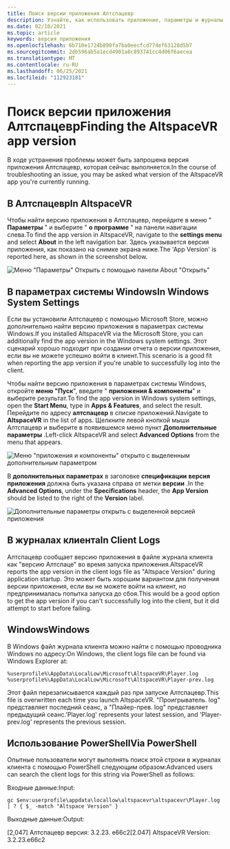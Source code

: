 ```yaml
---
title: Поиск версии приложения Алтспацевр
description: Узнайте, как использовать приложение, параметры и журналы клиента Алтспацевр для поиска версии Алтспацевр, которую вы используете в данный момент.
ms.date: 02/10/2021
ms.topic: article
keywords: версия приложения
ms.openlocfilehash: 6b710e1724b890fa7ba0eecfcd774ef63128d5b7
ms.sourcegitcommit: 2db596ab5a1ecd4901a8c893741cc4d06f6aecea
ms.translationtype: MT
ms.contentlocale: ru-RU
ms.lasthandoff: 06/25/2021
ms.locfileid: "112923181"
---
```

# <a name="finding-the-altspacevr-app-version"></a><span data-ttu-id="bfa89-104">Поиск версии приложения Алтспацевр</span><span class="sxs-lookup"><span data-stu-id="bfa89-104">Finding the AltspaceVR app version</span></span>

<span data-ttu-id="bfa89-105">В ходе устранения проблемы может быть запрошена версия приложения Алтспацевр, которая сейчас выполняется.</span><span class="sxs-lookup"><span data-stu-id="bfa89-105">In the course of troubleshooting an issue, you may be asked what version of the AltspaceVR app you're currently running.</span></span>

## <a name="in-altspacevr"></a><span data-ttu-id="bfa89-106">В Алтспацевр</span><span class="sxs-lookup"><span data-stu-id="bfa89-106">In AltspaceVR</span></span>

<span data-ttu-id="bfa89-107">Чтобы найти версию приложения в Алтспацевр, перейдите в меню " **Параметры** " и выберите " **о программе** " на панели навигации слева.</span><span class="sxs-lookup"><span data-stu-id="bfa89-107">To find the app version in AltspaceVR, navigate to the **settings menu** and select **About** in the left navigation bar.</span></span> <span data-ttu-id="bfa89-108">Здесь указывается версия приложения, как показано на снимке экрана ниже.</span><span class="sxs-lookup"><span data-stu-id="bfa89-108">The 'App Version' is reported here, as shown in the screenshot below.</span></span>

![Меню "Параметры" Открыть с помощью панели About "Открыть"](images/app-version-img-01.png)

## <a name="in-windows-system-settings"></a><span data-ttu-id="bfa89-110">В параметрах системы Windows</span><span class="sxs-lookup"><span data-stu-id="bfa89-110">In Windows System Settings</span></span>

<span data-ttu-id="bfa89-111">Если вы установили Алтспацевр с помощью Microsoft Store, можно дополнительно найти версию приложения в параметрах системы Windows.</span><span class="sxs-lookup"><span data-stu-id="bfa89-111">If you installed AltspaceVR via the Microsoft Store, you can additionally find the app version in the Windows system settings.</span></span>  <span data-ttu-id="bfa89-112">Этот сценарий хорошо подходит при создании отчета о версии приложения, если вы не можете успешно войти в клиент.</span><span class="sxs-lookup"><span data-stu-id="bfa89-112">This scenario is a good fit when reporting the app version if you're unable to successfully log into the client.</span></span>

<span data-ttu-id="bfa89-113">Чтобы найти версию приложения в параметрах системы Windows, откройте **меню "Пуск**", введите " **приложения & компоненты**" и выберите результат.</span><span class="sxs-lookup"><span data-stu-id="bfa89-113">To find the app version in Windows system settings, open the **Start Menu**, type in **Apps & Features**, and select the result.</span></span> <span data-ttu-id="bfa89-114">Перейдите по адресу **алтспацевр** в списке приложений.</span><span class="sxs-lookup"><span data-stu-id="bfa89-114">Navigate to **AltspaceVR** in the list of apps.</span></span> <span data-ttu-id="bfa89-115">Щелкните левой кнопкой мыши Алтспацевр и выберите в появившемся меню пункт **Дополнительные параметры** .</span><span class="sxs-lookup"><span data-stu-id="bfa89-115">Left-click AltspaceVR and select **Advanced Options** from the menu that appears.</span></span>

![Меню "приложения и компоненты" открыто с выделенным дополнительным параметром](images/app-version-img-02.png)

<span data-ttu-id="bfa89-117">В **дополнительных параметрах** в заголовке **спецификации** **версия приложения** должна быть указана справа от метки **версии** .</span><span class="sxs-lookup"><span data-stu-id="bfa89-117">In the **Advanced Options**, under the **Specifications** header, the **App Version** should be listed to the right of the **Version** label.</span></span>

![Дополнительные параметры открыть с выделенной версией приложения](images/app-version-img-03.png)

## <a name="in-client-logs"></a><span data-ttu-id="bfa89-119">В журналах клиента</span><span class="sxs-lookup"><span data-stu-id="bfa89-119">In Client Logs</span></span>

<span data-ttu-id="bfa89-120">Алтспацевр сообщает версию приложения в файле журнала клиента как "версию Алтспаце" во время запуска приложения.</span><span class="sxs-lookup"><span data-stu-id="bfa89-120">AltspaceVR reports the app version in the client logs file as "Altspace Version" during application startup.</span></span> <span data-ttu-id="bfa89-121">Это может быть хорошим вариантом для получения версии приложения, если вы не можете войти на клиент, но предпринималась попытка запуска до сбоя.</span><span class="sxs-lookup"><span data-stu-id="bfa89-121">This would be a good option to get the app version if you can't successfully log into the client, but it did attempt to start before failing.</span></span>

## <a name="windows"></a><span data-ttu-id="bfa89-122">Windows</span><span class="sxs-lookup"><span data-stu-id="bfa89-122">Windows</span></span>

<span data-ttu-id="bfa89-123">В Windows файл журнала клиента можно найти с помощью проводника Windows по адресу:</span><span class="sxs-lookup"><span data-stu-id="bfa89-123">On Windows, the client logs file can be found via Windows Explorer at:</span></span>

```
%userprofile%\AppData\LocalLow\Microsoft\AltspaceVR\Player.log
%userprofile%\AppData\LocalLow\Microsoft\AltspaceVR\Player-prev.log
```

<span data-ttu-id="bfa89-124">Этот файл перезаписывается каждый раз при запуске Алтспацевр.</span><span class="sxs-lookup"><span data-stu-id="bfa89-124">This file is overwritten each time you launch AltspaceVR.</span></span> <span data-ttu-id="bfa89-125">"Проигрыватель. log" представляет последний сеанс, а "Плайер-прев. log" представляет предыдущий сеанс.</span><span class="sxs-lookup"><span data-stu-id="bfa89-125">'Player.log' represents your latest session, and 'Player-prev.log' represents the previous session.</span></span>

## <a name="via-powershell"></a><span data-ttu-id="bfa89-126">Использование PowerShell</span><span class="sxs-lookup"><span data-stu-id="bfa89-126">Via PowerShell</span></span>

<span data-ttu-id="bfa89-127">Опытные пользователи могут выполнять поиск этой строки в журналах клиента с помощью PowerShell следующим образом:</span><span class="sxs-lookup"><span data-stu-id="bfa89-127">Advanced users can search the client logs for this string via PowerShell as follows:</span></span>

<span data-ttu-id="bfa89-128">Входные данные:</span><span class="sxs-lookup"><span data-stu-id="bfa89-128">Input:</span></span>

```
gc $env:userprofile\appdata\locallow\altspacevr\altspacevr\Player.log | ? { $_ -match "Altspace Version" }
```

<span data-ttu-id="bfa89-129">Выходные данные:</span><span class="sxs-lookup"><span data-stu-id="bfa89-129">Output:</span></span>

<span data-ttu-id="bfa89-130">[2,047] Алтспацевр версия: 3.2.23. e66c2</span><span class="sxs-lookup"><span data-stu-id="bfa89-130">[2.047] AltspaceVR Version: 3.2.23.e66c2</span></span>